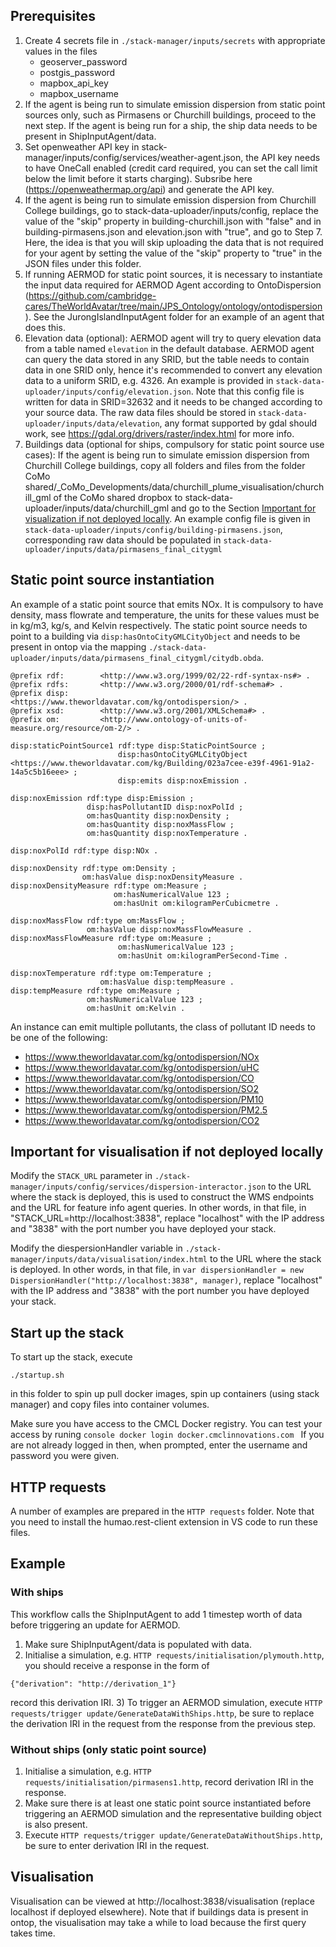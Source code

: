 ## Prerequisites
1) Create 4 secrets file in `./stack-manager/inputs/secrets` with appropriate values in the files
    - geoserver_password
    - postgis_password
    - mapbox_api_key
    - mapbox_username
2) If the agent is being run to simulate emission dispersion from static point sources only, such as Pirmasens or Churchill buildings, proceed to the next step. If the agent is being run for a ship, the ship data needs to be present in ShipInputAgent/data.
3) Set openweather API key in stack-manager/inputs/config/services/weather-agent.json, the API key needs to have OneCall enabled (credit card required, you can set the call limit below the limit before it starts charging). Subsribe here (https://openweathermap.org/api) and generate the API key.
4) If the agent is being run to simulate emission dispersion from Churchill College buildings, go to stack-data-uploader/inputs/config, replace the value of the "skip" property in building-churchill.json with "false" and in building-pirmasens.json and elevation.json with "true", and go to Step 7. Here, the idea is that you will skip uploading the data that is not required for your agent by setting the value of the "skip" property to "true" in the JSON files under this folder.
5) If running AERMOD for static point sources, it is necessary to instantiate the input data required for AERMOD Agent according to OntoDispersion (https://github.com/cambridge-cares/TheWorldAvatar/tree/main/JPS_Ontology/ontology/ontodispersion). See the JurongIslandInputAgent folder for an example of an agent that does this.
6) Elevation data (optional):
AERMOD agent will try to query elevation data from a table named `elevation` in the default database. AERMOD agent can query the data stored in any SRID, but the table needs to contain data in one SRID only, hence it's recommended to convert any elevation data to a uniform SRID, e.g. 4326. An example is provided in `stack-data-uploader/inputs/config/elevation.json`. Note that this config file is written for data in SRID=32632 and it needs to be changed according to your source data. The raw data files should be stored in `stack-data-uploader/inputs/data/elevation`, any format supported by gdal should work, see https://gdal.org/drivers/raster/index.html for more info.
7) Buildings data (optional for ships, compulsory for static point source use cases):
If the agent is being run to simulate emission dispersion from Churchill College buildings, copy all folders and files from the folder CoMo shared/_CoMo_Developments/data/churchill_plume_visualisation/churchill_gml of the CoMo shared dropbox to stack-data-uploader/inputs/data/churchill_gml and go to the Section [Important for visualization if not deployed locally](#important-for-visualisation-if-not-deployed-locally).
An example config file is given in `stack-data-uploader/inputs/config/building-pirmasens.json`, corresponding raw data should be populated in `stack-data-uploader/inputs/data/pirmasens_final_citygml`

## Static point source instantiation
An example of a static point source that emits NOx. It is compulsory to have density, mass flowrate and temperature, the units for these values must be in kg/m3, kg/s, and Kelvin respectively. The static point source needs to point to a building via `disp:hasOntoCityGMLCityObject` and needs to be present in ontop via the mapping `./stack-data-uploader/inputs/data/pirmasens_final_citygml/citydb.obda`.
```
@prefix rdf:        <http://www.w3.org/1999/02/22-rdf-syntax-ns#> .
@prefix rdfs:       <http://www.w3.org/2000/01/rdf-schema#> .
@prefix disp:	    <https://www.theworldavatar.com/kg/ontodispersion/> .
@prefix xsd:        <http://www.w3.org/2001/XMLSchema#> .
@prefix om:         <http://www.ontology-of-units-of-measure.org/resource/om-2/> .

disp:staticPointSource1 rdf:type disp:StaticPointSource ;
                        disp:hasOntoCityGMLCityObject <https://www.theworldavatar.com/kg/Building/023a7cee-e39f-4961-91a2-14a5c5b16eee> ;
						disp:emits disp:noxEmission .

disp:noxEmission rdf:type disp:Emission ;
                 disp:hasPollutantID disp:noxPolId ;
				 om:hasQuantity disp:noxDensity ;
				 om:hasQuantity disp:noxMassFlow ;
				 om:hasQuantity disp:noxTemperature .

disp:noxPolId rdf:type disp:NOx .

disp:noxDensity rdf:type om:Density ;
                om:hasValue disp:noxDensityMeasure .
disp:noxDensityMeasure rdf:type om:Measure ;
                       om:hasNumericalValue 123 ;
					   om:hasUnit om:kilogramPerCubicmetre .
					   
disp:noxMassFlow rdf:type om:MassFlow ;
                 om:hasValue disp:noxMassFlowMeasure .
disp:noxMassFlowMeasure rdf:type om:Measure ;
                        om:hasNumericalValue 123 ;
						om:hasUnit om:kilogramPerSecond-Time .
						
disp:noxTemperature rdf:type om:Temperature ;
                    om:hasValue disp:tempMeasure .
disp:tempMeasure rdf:type om:Measure ;
                 om:hasNumericalValue 123 ;
				 om:hasUnit om:Kelvin .
```

An instance can emit multiple pollutants, the class of pollutant ID needs to be one of the following:
- <https://www.theworldavatar.com/kg/ontodispersion/NOx>
- <https://www.theworldavatar.com/kg/ontodispersion/uHC>
- <https://www.theworldavatar.com/kg/ontodispersion/CO>
- <https://www.theworldavatar.com/kg/ontodispersion/SO2>
- <https://www.theworldavatar.com/kg/ontodispersion/PM10>
- <https://www.theworldavatar.com/kg/ontodispersion/PM2.5>
- <https://www.theworldavatar.com/kg/ontodispersion/CO2>

## Important for visualisation if not deployed locally
Modify the `STACK_URL` parameter in `./stack-manager/inputs/config/services/dispersion-interactor.json` to the URL where the stack is deployed, this is used to construct the WMS endpoints and the URL for feature info agent queries. In other words, in that file, in "STACK_URL=http://localhost:3838", replace "localhost" with the IP address and "3838" with the port number you have deployed your stack.

Modify the diespersionHandler variable in `./stack-manager/inputs/data/visualisation/index.html` to the URL where the stack is deployed. In other words, in that file, in `var dispersionHandler = new DispersionHandler("http://localhost:3838", manager)`, replace "localhost" with the IP address and "3838" with the port number you have deployed your stack.

## Start up the stack

To start up the stack, execute
```
./startup.sh
```
in this folder to spin up pull docker images, spin up containers (using stack manager) and copy files into container volumes.

Make sure you have access to the CMCL Docker registry. You can test your access by runing 
    ```console
    docker login docker.cmclinnovations.com
    ```
If you are not already logged in then, when prompted, enter the username and password you were given.

## HTTP requests 
A number of examples are prepared in the `HTTP requests` folder. Note that you need to install the humao.rest-client extension in VS code to run these files.

## Example 
### With ships 
This workflow calls the ShipInputAgent to add 1 timestep worth of data before triggering an update for AERMOD.
1) Make sure ShipInputAgent/data is populated with data.
2) Initialise a simulation, e.g. `HTTP requests/initialisation/plymouth.http`, you should receive a response in the form of 
```
{"derivation": "http://derivation_1"}
```
record this derivation IRI.
3) To trigger an AERMOD simulation, execute `HTTP requests/trigger update/GenerateDataWithShips.http`, be sure to replace the derivation IRI in the request from the response from the previous step.

### Without ships (only static point source)
1) Initialise a simulation, e.g. `HTTP requests/initialisation/pirmasens1.http`, record derivation IRI in the response.
2) Make sure there is at least one static point source instantiated before triggering an AERMOD simulation and the representative building object is also present.
3) Execute `HTTP requests/trigger update/GenerateDataWithoutShips.http`, be sure to enter derivation IRI in the request.

## Visualisation
Visualisation can be viewed at http://localhost:3838/visualisation (replace localhost if deployed elsewhere). Note that if buildings data is present in ontop, the visualisation may take a while to load because the first query takes time. 


